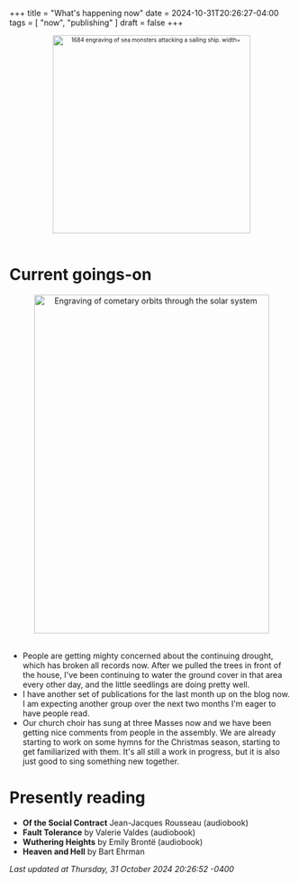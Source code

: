 +++
title = "What's happening now"
date = 2024-10-31T20:26:27-04:00
tags = [
    "now",
    "publishing"
]
draft = false
+++
<div align="center" style="font-size:x-small"><img src="https://milkfish08.s3.amazonaws.com/photo/blog/abovethefold/1684-untitled-engraving-of-sea-monsters-attacking-a-sailing-vessel-49fa31.jpg" alt="1684 engraving of sea monsters attacking a sailing ship. width="512" height="351" title="Sea monsters attacking a sailing ship" /></div><br clear="all" />

# Current goings-on

<div align="center"><img src="https://milkfish08.s3.amazonaws.com/photo/blog/comets.jpeg" height=600 width=417 alt="Engraving of cometary orbits through the solar system" title="Comets" /></div><br clear="all" />

* People are getting mighty concerned about the continuing drought, which has broken all records now.
After we pulled the trees in front of the house, I've been continuing to water the ground cover in that area every other day, and the little seedlings are doing pretty well.
* I have another set of publications for the last month up on the blog now.
I am expecting another group over the next two months I'm eager to have people read.
* Our church choir has sung at three Masses now and we have been getting nice comments from people in the assembly.
We are already starting to work on some hymns for the Christmas season, starting to get familiarized with them.
It's all still a work in progress, but it is also just good to sing something new together.

# Presently reading

* __Of the Social Contract__ Jean-Jacques Rousseau (audiobook)
* __Fault Tolerance__ by Valerie Valdes (audiobook)
* __Wuthering Heights__ by Emily Bront&euml; (audiobook)
* __Heaven and Hell__ by Bart Ehrman

*Last updated at Thursday, 31 October 2024 20:26:52 -0400*
